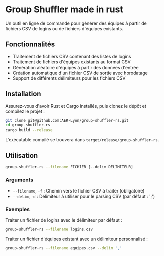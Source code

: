 # Group Shuffler made in rust

Un outil en ligne de commande pour générer des équipes à partir de fichiers CSV de logins ou de fichiers d'équipes existants.

## Fonctionnalités

- Traitement de fichiers CSV contenant des listes de logins
- Traitement de fichiers d'équipes existants au format CSV
- Génération aléatoire d'équipes à partir des données d'entrée
- Création automatique d'un fichier CSV de sortie avec horodatage
- Support de différents délimiteurs pour les fichiers CSV

## Installation

Assurez-vous d'avoir Rust et Cargo installés, puis clonez le dépôt et compilez le projet :

```bash
git clone git@github.com:AER-Lyon/group-shuffler-rs.git
cd group-shuffler-rs
cargo build --release
```

L'exécutable compilé se trouvera dans `target/release/group-shuffler-rs`.

## Utilisation

```bash
group-shuffler-rs --filename FICHIER [--delim DELIMITEUR]
```

### Arguments

- `--filename`, `-f` : Chemin vers le fichier CSV à traiter (obligatoire)
- `--delim`, `-d` : Délimiteur à utiliser pour le parsing CSV (par défaut : ';')

### Exemples

Traiter un fichier de logins avec le délimiteur par défaut :
```bash
group-shuffler-rs --filename logins.csv
```

Traiter un fichier d'équipes existant avec un délimiteur personnalisé :
```bash
group-shuffler-rs --filename equipes.csv --delim ','
```
